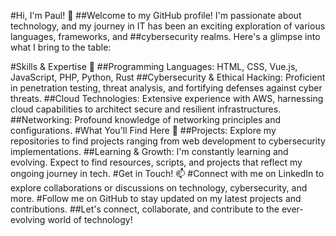 #Hi, I'm Paul! 👋
##Welcome to my GitHub profile! I'm passionate about technology, and my journey in IT has been an exciting exploration of various languages, frameworks, and ##cybersecurity realms. Here's a glimpse into what I bring to the table:

#Skills & Expertise 🚀
##Programming Languages: HTML, CSS, Vue.js, JavaScript, PHP, Python, Rust
##Cybersecurity & Ethical Hacking: Proficient in penetration testing, threat analysis, and fortifying defenses against cyber threats.
##Cloud Technologies: Extensive experience with AWS, harnessing cloud capabilities to architect secure and resilient infrastructures.
##Networking: Profound knowledge of networking principles and configurations.
#What You'll Find Here 🌟
##Projects: Explore my repositories to find projects ranging from web development to cybersecurity implementations.
##Learning & Growth: I'm constantly learning and evolving. Expect to find resources, scripts, and projects that reflect my ongoing journey in tech.
#Get in Touch! 📫
#Connect with me on LinkedIn to explore collaborations or discussions on technology, cybersecurity, and more.
#Follow me on GitHub to stay updated on my latest projects and contributions.
##Let's connect, collaborate, and contribute to the ever-evolving world of technology!



